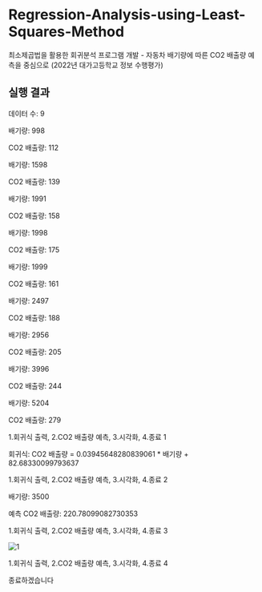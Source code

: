 # Regression-Analysis-using-Least-Squares-Method
최소제곱법을 활용한 회귀분석 프로그램 개발 - 자동차 배기량에 따른 CO2 배출량 예측을 중심으로 (2022년 대가고등학교 정보 수행평가)

## 실행 결과

데이터 수: 9

배기량: 998

CO2 배출량: 112

배기량: 1598

CO2 배출량: 139

배기량: 1991

CO2 배출량: 158

배기량: 1998

CO2 배출량: 175

배기량: 1999

CO2 배출량: 161

배기량: 2497

CO2 배출량: 188

배기량: 2956

CO2 배출량: 205

배기량: 3996

CO2 배출량: 244

배기량: 5204

CO2 배출량: 279


1.회귀식 출력, 2.CO2 배출량 예측, 3.시각화, 4.종료 1

회귀식: CO2 배출량 = 0.03945648280839061 * 배기량 + 82.68330099793637

1.회귀식 출력, 2.CO2 배출량 예측, 3.시각화, 4.종료 2

배기량: 3500

예측 CO2 배출량: 220.78099082730353

1.회귀식 출력, 2.CO2 배출량 예측, 3.시각화, 4.종료 3


![1](https://user-images.githubusercontent.com/51428786/178096189-4a8db8e3-f594-41b9-b5d9-77a92094a0d8.PNG)


1.회귀식 출력, 2.CO2 배출량 예측, 3.시각화, 4.종료 4

종료하겠습니다
